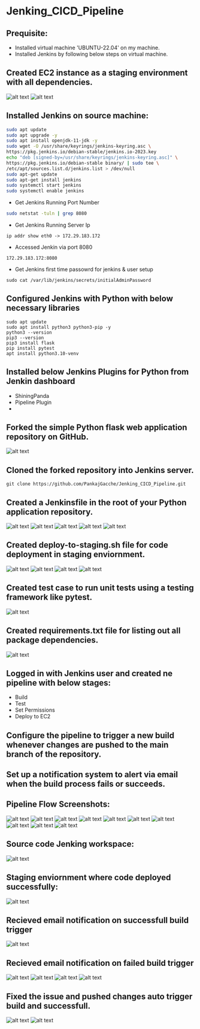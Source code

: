 ﻿# Jenking_CICD_Pipeline
## Prequisite:
- Installed virtual machine 'UBUNTU-22.04' on my machine.
- Installed Jenkins by following below steps on virtual machine.

## Created EC2 instance as a staging environment with all dependencies.
![alt text](Readme_File_Images/image-32.png)
![alt text](Readme_File_Images/image-33.png)

## Installed Jenkins on source machine:
```bash
sudo apt update
sudo apt upgrade -y
sudo apt install openjdk-11-jdk -y
sudo wget -O /usr/share/keyrings/jenkins-keyring.asc \
https://pkg.jenkins.io/debian-stable/jenkins.io-2023.key
echo "deb [signed-by=/usr/share/keyrings/jenkins-keyring.asc]" \
https://pkg.jenkins.io/debian-stable binary/ | sudo tee \
/etc/apt/sources.list.d/jenkins.list > /dev/null
sudo apt-get update
sudo apt-get install jenkins
sudo systemctl start jenkins
sudo systemctl enable jenkins
```
- Get Jenkins Running Port Number
```bash
sudo netstat -tuln | grep 8080
```
- Get Jenkins Running Server Ip
```
ip addr show eth0 -> 172.29.183.172
```
- Accessed Jenkin via port 8080
```
172.29.183.172:8080
```
- Get Jenkins first time passowrd for jenkins & user setup
```
sudo cat /var/lib/jenkins/secrets/initialAdminPassword
```
## Configured Jenkins with Python with below necessary libraries
```
sudo apt update
sudo apt install python3 python3-pip -y
python3 --version
pip3 --version
pip3 install flask
pip install pytest
apt install python3.10-venv
```
## Installed below Jenkins Plugins for Python from Jenkin dashboard
- ShiningPanda
- Pipeline Plugin
- 
## Forked the simple Python flask web application repository on GitHub.
![alt text](Readme_File_Images/image-24.png)

## Cloned the forked repository into Jenkins server.
```
git clone https://github.com/PankajGacche/Jenking_CICD_Pipeline.git
```
## Created a Jenkinsfile in the root of your Python application repository.
![alt text](Readme_File_Images/image-13.png)
![alt text](Readme_File_Images/image-14.png)
![alt text](Readme_File_Images/image-15.png)
![alt text](Readme_File_Images/image-16.png)
![alt text](Readme_File_Images/image-17.png)

## Created deploy-to-staging.sh file for code deployment in staging enviornment.
![alt text](Readme_File_Images/image-18.png)
![alt text](Readme_File_Images/image-19.png)
![alt text](Readme_File_Images/image-20.png)
![alt text](Readme_File_Images/image-21.png)

## Created test case to run unit tests using a testing framework like pytest.
![alt text](Readme_File_Images/image-22.png) 

## Created requirements.txt file for listing out all package dependencies.
![alt text](Readme_File_Images/image-23.png)

## Logged in with Jenkins user and created ne pipeline with below stages:
- Build
- Test
- Set Permissions
- Deploy to EC2
  
## Configure the pipeline to trigger a new build whenever changes are pushed to the main branch of the repository.
## Set up a notification system to alert via email when the build process fails or succeeds.

## Pipeline Flow Screenshots:
![alt text](Readme_File_Images/image-1.png)
![alt text](Readme_File_Images/image-2.png)
![alt text](Readme_File_Images/image-3.png)
![alt text](Readme_File_Images/image-4.png)
![alt text](Readme_File_Images/image-5.png)
![alt text](Readme_File_Images/image-6.png)
![alt text](Readme_File_Images/image-7.png)
![alt text](Readme_File_Images/image-8.png)
![alt text](Readme_File_Images/image-9.png)
![alt text](Readme_File_Images/image-10.png)

## Source code Jenking workspace:
![alt text](Readme_File_Images/image-11.png)

## Staging enviornment where code deployed successfully:
![alt text](Readme_File_Images/image-12.png)

## Recieved email notification on successfull build trigger
![alt text](Readme_File_Images/image-25.png)

## Recieved email notification on failed build trigger
![alt text](Readme_File_Images/image-26.png)
![alt text](Readme_File_Images/image-27.png)
![alt text](Readme_File_Images/image-28.png)
![alt text](Readme_File_Images/image-29.png)

## Fixed the issue and pushed changes auto trigger build and successfull.
![alt text](Readme_File_Images/image-30.png)
![alt text](Readme_File_Images/image-31.png)












